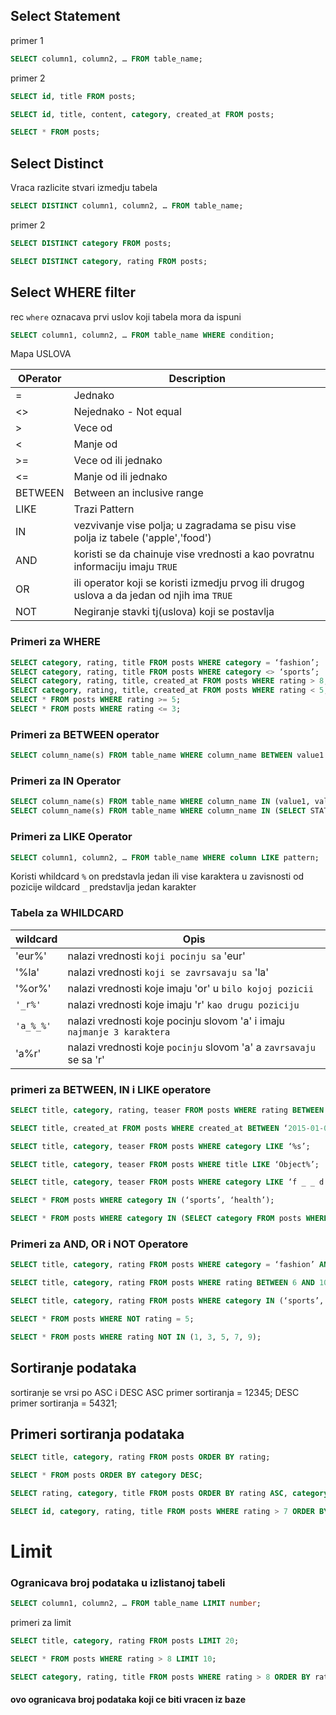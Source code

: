 ## Select Statement

primer 1
```sql
SELECT column1, column2, … FROM table_name;
```

primer 2

```sql
SELECT id, title FROM posts;

SELECT id, title, content, category, created_at FROM posts;

SELECT * FROM posts;
```

## Select Distinct 
Vraca razlicite stvari izmedju tabela

```sql
SELECT DISTINCT column1, column2, … FROM table_name;
```

primer 2

```sql
SELECT DISTINCT category FROM posts;

SELECT DISTINCT category, rating FROM posts;
```

## Select WHERE filter

rec `where` oznacava prvi uslov koji tabela mora da ispuni
```sql
SELECT column1, column2, … FROM table_name WHERE condition;
```
Mapa USLOVA

|OPerator|Description|
|---|---|
|=| Jednako|
|<>|Nejednako - Not equal|
|>|Vece od|
|<|Manje od|
|>=| Vece od ili jednako|
|<=|Manje od ili jednako|
|BETWEEN| Between an inclusive range|
|LIKE| Trazi Pattern|
|IN|vezvivanje vise  polja; u zagradama se pisu vise polja iz tabele ('apple','food')|
|AND| koristi se da chainuje vise vrednosti a kao povratnu informaciju imaju `TRUE`|
|OR| ili operator koji se koristi  izmedju prvog ili drugog uslova a da jedan od njih ima `TRUE`|
|NOT| Negiranje stavki tj(uslova) koji se postavlja|


### Primeri za WHERE
```sql
SELECT category, rating, title FROM posts WHERE category = ‘fashion’;
SELECT category, rating, title FROM posts WHERE category <> ‘sports’;
SELECT category, rating, title, created_at FROM posts WHERE rating > 8;
SELECT category, rating, title, created_at FROM posts WHERE rating < 5;
SELECT * FROM posts WHERE rating >= 5;
SELECT * FROM posts WHERE rating <= 3;
```


### Primeri za BETWEEN operator

```sql
SELECT column_name(s) FROM table_name WHERE column_name BETWEEN value1 AND value2;
```

### Primeri za IN Operator

```sql
SELECT column_name(s) FROM table_name WHERE column_name IN (value1, value2, ...);
SELECT column_name(s) FROM table_name WHERE column_name IN (SELECT STATEMENT);
```

### Primeri za LIKE Operator
```sql
SELECT column1, column2, … FROM table_name WHERE column LIKE pattern;
```
Koristi whildcard `%` on predstavla jedan ili vise karaktera u zavisnosti od pozicije
wildcard  `_`  predstavlja jedan karakter

### Tabela za WHILDCARD
|wildcard|Opis|
|---|---|
|'eur%'| nalazi vrednosti `koji pocinju sa` 'eur'|
|'%la'|nalazi vrednosti `koji se zavrsavaju sa` 'la'|
|'%or%'| nalazi vrednosti koje imaju 'or' u `bilo kojoj pozicii`|
| `'_r%'` |  nalazi vrednosti koje imaju 'r' `kao drugu poziciju`|
|`'a_%_%'`| nalazi vrednosti koje pocinju slovom 'a'  i imaju `najmanje 3 karaktera`|
|'a%r'|nalazi vrednosti koje `pocinju` slovom 'a' a `zavrsavaju` se sa 'r'|


### primeri za BETWEEN, IN i LIKE operatore

```sql
SELECT title, category, rating, teaser FROM posts WHERE rating BETWEEN 3 AND 7;

SELECT title, created_at FROM posts WHERE created_at BETWEEN ‘2015-01-01’ AND ‘2016-01-01’;

SELECT title, category, teaser FROM posts WHERE category LIKE ‘%s’;

SELECT title, category, teaser FROM posts WHERE title LIKE ‘Object%’;

SELECT title, category, teaser FROM posts WHERE category LIKE ‘f _ _ d’;

SELECT * FROM posts WHERE category IN (‘sports’, ‘health’);

SELECT * FROM posts WHERE category IN (SELECT category FROM posts WHERE rating = 3);
```


### Primeri za AND, OR  i NOT Operatore

```sql
SELECT title, category, rating FROM posts WHERE category = ‘fashion’ AND rating < 5;

SELECT title, category, rating FROM posts WHERE rating BETWEEN 6 AND 10 AND category  IN (‘food’, ‘health’, ‘fashion’);

SELECT title, category, rating FROM posts WHERE category IN (‘sports’, ‘politics’) OR title LIKE ‘%implementation’ OR rating <= 3;

SELECT * FROM posts WHERE NOT rating = 5;

SELECT * FROM posts WHERE rating NOT IN (1, 3, 5, 7, 9);
```

## Sortiranje podataka
sortiranje se vrsi po ASC i DESC
ASC primer sortiranja  =  12345;
DESC primer sortiranja = 54321;


## Primeri sortiranja podataka

```sql
SELECT title, category, rating FROM posts ORDER BY rating;

SELECT * FROM posts ORDER BY category DESC;

SELECT rating, category, title FROM posts ORDER BY rating ASC, category DESC;

SELECT id, category, rating, title FROM posts WHERE rating > 7 ORDER BY title DESC;
```

# Limit  
### Ogranicava broj podataka  u izlistanoj tabeli 
```sql
SELECT column1, column2, … FROM table_name LIMIT number;
```
primeri za limit
```sql
SELECT title, category, rating FROM posts LIMIT 20;

SELECT * FROM posts WHERE rating > 8 LIMIT 10;

SELECT category, rating, title FROM posts WHERE rating > 8 ORDER BY rating DESC LIMIT 20;
```

#### ovo ogranicava broj podataka koji ce biti vracen iz baze
